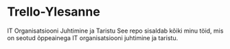 # Trello-Ylesanne

IT Organisatsiooni Juhtimine ja Taristu
See repo sisaldab kõiki minu töid, mis on seotud õppeainega IT organisatsiooni juhtimine ja taristu.

